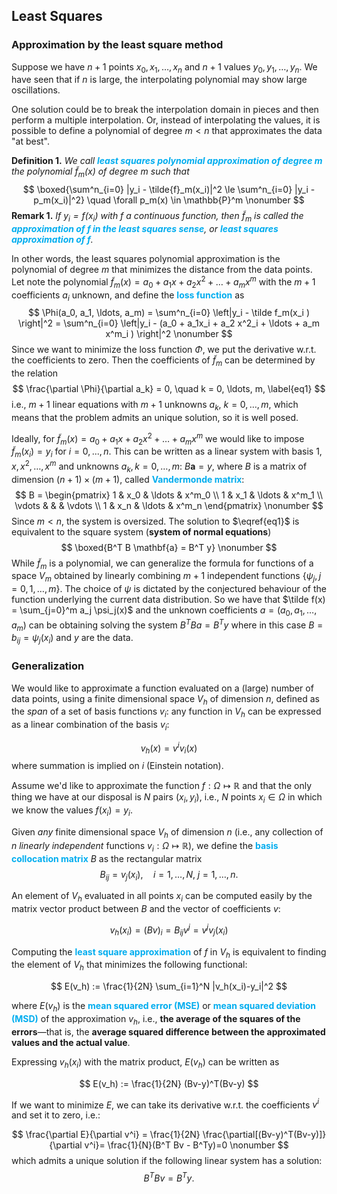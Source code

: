 ## Least Squares

### Approximation by the least square method

Suppose we have $n + 1$ points $x_0, x_1, \ldots, x_n$ and $n + 1$ values $y_0, y_1, \ldots, y_n$. We have seen that if $n$ is large, the interpolating polynomial may show large oscillations.

One solution could be to break the interpolation domain in pieces and then perform a multiple interpolation. Or, instead of interpolating the values, it is possible to define a polynomial of degree $m < n$ that approximates the data "at best".

**Definition 1.** *We call **<font color=#00ADEF>least squares polynomial approximation of degree $m$</font>** the polynomial $\tilde{f}_m(x)$ of degree $m$ such that*
$$
\boxed{\sum^n_{i=0} |y_i - \tilde{f}_m(x_i)|^2 \le \sum^n_{i=0} |y_i - p_m(x_i)|^2} \quad \forall p_m(x) \in \mathbb{P}^m
\nonumber
$$
**Remark 1.** *If $y_i = f(x_i)$ with $f$ a continuous function, then $\tilde{f}_m$ is called the **<font color=#00ADEF>approximation of $f$ in the least squares sense</font>**, or **<font color=#00ADEF>least squares approximation of $f$</font>**.*

In other words, the least squares polynomial approximation is the polynomial of degree $m$ that minimizes the distance from the data points.
Let note the polynomial $\tilde{f}_m(x) = a_0 + a_1 x + a_2 x^2 + \ldots + a_m x^m$ with the $m+1$ coefficients $a_i$ unknown, and define the **<font color=#00ADEF>loss function</font>** as
$$
\Phi(a_0, a_1, \ldots, a_m) = \sum^n_{i=0} \left|y_i - \tilde f_m(x_i ) \right|^2 = \sum^n_{i=0} \left|y_i - (a_0 + a_1x_i + a_2 x^2_i + \ldots + a_m x^m_i ) \right|^2
\nonumber
$$
Since we want to minimize the loss function $\Phi$, we put the derivative w.r.t. the coefficients to zero. Then the coefficients of $\tilde{f}_m$ can be determined by the relation
$$
\frac{\partial \Phi}{\partial a_k} = 0, \quad k = 0, \ldots, m,
\label{eq1}
$$
i.e., $m + 1$ linear equations with $m + 1$ unknowns $a_k$, $k = 0, \ldots, m$, which means that the problem admits an unique solution, so it is well posed.

Ideally, for $\tilde{f}_m(x) = a_0 + a_1x + a_2x^2 + \ldots + a_mx^m$ we would like to impose $\tilde{f}_m(x_i) = y_i$ for $i = 0, . . . , n$. This can be written as a linear system with basis $1, x, x^2, \ldots, x^m$ and unknowns $a_k, k = 0, \ldots, m$: $B\mathbf{a} = y$, where $B$ is a matrix of dimension $(n + 1) × (m + 1)$, called **<font color=#00ADEF>Vandermonde matrix</font>**:
$$
B = \begin{pmatrix}
1 & x_0 & \ldots & x^m_0 \\
1 & x_1 & \ldots & x^m_1 \\
\vdots & & & \vdots \\
1 & x_n & \ldots & x^m_n
\end{pmatrix}
\nonumber
$$
Since $m < n$, the system is oversized. The solution to $\eqref{eq1}$ is equivalent to the square system (**system of normal equations**)
$$
\boxed{B^T B \mathbf{a} = B^T y}
\nonumber
$$
While $\tilde f_m$ is a polynomial, we can generalize the formula for functions of a space $V_m$ obtained by linearly combining $m+1$ independent functions $\{\psi_j, j = 0, 1, \ldots, m\}$. The choice of $\psi$ is dictated by the conjectured behaviour of the function underlying the current data distribution. So we have that $\tilde f(x) = \sum_{j=0}^m a_j \psi_j(x)$ and the unknown coefficients $a=(a_0,a_1,\ldots,a_m)$ can be obtaining solving the system $B^TBa = B^T y$ where in this case $B = b_{ij} = \psi_j(x_i)$ and $y$ are the data.

### Generalization

We would like to approximate a function evaluated on a (large) number of data points, using a finite dimensional space $V_h$ of dimension $n$, defined as the *span* of a set of basis functions $v_i$: any function in $V_h$ can be expressed as a linear combination of the basis $v_i$:

$$
v_h(x) = v^i v_i(x)
\nonumber
$$
where summation is implied on $i$ (Einstein notation).

Assume we'd like to approximate the function $f: \Omega \mapsto \mathbb R$ and that the only thing we have at our disposal is $N$ pairs $(x_i,y_i)$, i.e., $N$ points $x_i \in \Omega$ in which we know the values $f(x_i)=y_i$.

Given *any* finite dimensional space $V_h$ of dimension $n$ (i.e., any collection of $n$ *linearly independent* functions $v_i : \Omega \mapsto \mathbb R$), we define the **<font color=#00ADEF>basis collocation matrix</font>** $B$ as the rectangular matrix
$$
B_{ij} = v_j(x_i), \quad i = 1, \dots, N, \; j = 1, \dots, n.
\nonumber
$$

An element of $V_h$ evaluated in all points $x_i$ can be computed easily by the matrix vector product between $B$ and the vector of coefficients $v$:

$$
v_h(x_i) = (B v)_i = B_{ij} v^j = v^j v_j(x_i)
\nonumber
$$

Computing the **<font color=#00ADEF>least square approximation</font>** of $f$ in $V_h$ is equivalent to finding the element of $V_h$ that minimizes the following functional:

$$
E(v_h) := \frac{1}{2N} \sum_{i=1}^N |v_h(x_i)-y_i|^2
$$

where $E(v_h)$ is the **<font color=#00ADEF>mean squared error (MSE)</font>** or **<font color=#00ADEF>mean squared deviation (MSD)</font>** of the approximation $v_h$, i.e., **the average of the squares of the errors**—that is, the **average squared difference between the approximated values and the actual value**.

Expressing $v_h(x_i)$ with the matrix product, $E(v_h)$ can be written as 

$$
E(v_h) := \frac{1}{2N} (Bv-y)^T(Bv-y)
$$

If we want to minimize $E$, we can take its derivative w.r.t. the coefficients $v^i$ and set it to zero, i.e.:

$$
\frac{\partial E}{\partial v^i} = \frac{1}{2N} \frac{\partial[(Bv-y)^T(Bv-y)]}{\partial v^i}= \frac{1}{N}(B^T Bv - B^Ty)=0
\nonumber
$$
which admits a unique solution if the following linear system has a solution:
$$
B^T B v = B^T y.
$$